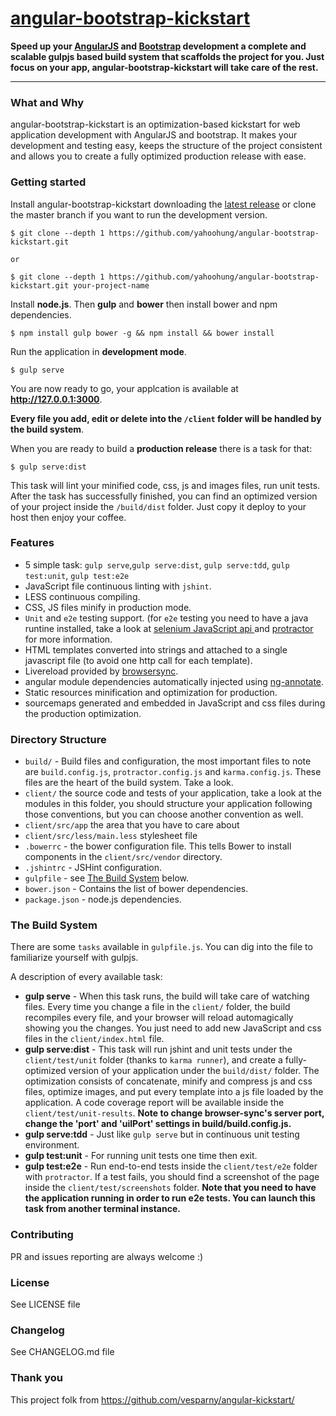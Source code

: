 # [angular-bootstrap-kickstart](https://github.com/yahoohung/angular-bootstrap-kickstart)

**Speed up your [AngularJS](http://angularjs.org) and [Bootstrap](http://getbootstrap.com) development a complete and scalable gulpjs based build system that scaffolds the project for you. Just focus on your app, angular-bootstrap-kickstart will take care of the rest.**
***

### What and Why

angular-bootstrap-kickstart is an optimization-based kickstart for web application development with AngularJS and bootstrap. It makes your development and testing easy, keeps the structure of the project consistent and allows you to create a fully optimized production release with ease.

### Getting started

Install angular-bootstrap-kickstart downloading the [latest release](https://github.com/yahoohung/angular-bootstrap-kickstart/releases) or clone the master branch if you want to run the development version.

    $ git clone --depth 1 https://github.com/yahoohung/angular-bootstrap-kickstart.git 
    
    or
    
    $ git clone --depth 1 https://github.com/yahoohung/angular-bootstrap-kickstart.git your-project-name

Install **node.js**. Then **gulp** and **bower** then install bower and npm dependencies.

    $ npm install gulp bower -g && npm install && bower install

Run the application in **development mode**.

    $ gulp serve

You are now ready to go, your applcation is available at **http://127.0.0.1:3000**.

**Every file you add, edit or delete into the `/client` folder will be handled by the build system**.


When you are ready to build a **production release** there is a task for that:

    $ gulp serve:dist

This task will lint your minified code, css, js and images files, run unit tests. After the task has successfully finished, you can find an optimized version of your project inside the  `/build/dist` folder. Just copy it deploy to your host then enjoy your coffee.

### Features

* 5 simple task: `gulp serve`,`gulp serve:dist`, `gulp serve:tdd`, `gulp test:unit`, `gulp test:e2e`
* JavaScript file continuous linting with `jshint`.
* LESS continuous compiling.
* CSS, JS files minify in production mode.
* `Unit` and `e2e` testing support. (for `e2e` testing you need to have a java runtine installed, take a look at [selenium JavaScript api ](http://selenium.googlecode.com/git/docs/api/javascript/index.html) and [protractor](https://github.com/angular/protractor) for more information.
* HTML templates converted into strings and attached to a single javascript file (to avoid one http call for each template).
* Livereload provided by [browsersync](http://www.browsersync.io/).
* angular module dependencies automatically injected using [ng-annotate](https://github.com/olov/ng-annotate).
* Static resources minification and optimization for production.
* sourcemaps generated and embedded in JavaScript and css files during the production optimization.

### Directory Structure

* `build/` - Build files and configuration, the most important files to note are `build.config.js`, `protractor.config.js` and `karma.config.js`. These files are the heart of the build system. Take a look.
* `client/` the source code and tests of your application, take a look at the modules in this folder, you should structure your application following those conventions, but you can choose another convention as well.
* `client/src/app` the area that you have to care about
* `client/src/less/main.less` stylesheet file
* `.bowerrc` - the bower configuration file. This tells Bower to install components in the `client/src/vendor` directory.
* `.jshintrc` - JSHint configuration.
* `gulpfile` - see [The Build System](#thebuildsystem) below.
* `bower.json` - Contains the list of bower dependencies.
* `package.json` - node.js dependencies.

### <a name="thebuildsystem"></a>The Build System

There are some `tasks` available in `gulpfile.js`. You can dig into the file to familiarize yourself with gulpjs.

A description of every available task:

* **gulp serve** - When this task runs, the build will take care of watching files. Every time you change a file in the `client/` folder, the build recompiles every file, and your browser will reload automagically showing you the changes.
You just need to add new JavaScript and css files in the `client/index.html` file.
* **gulp serve:dist** - This task will run jshint and unit tests under the `client/test/unit` folder (thanks to `karma runner`), and create a fully-optimized version of your application under the `build/dist/` folder. The optimization consists of concatenate, minify and compress js and css files, optimize images, and put every template into a js file loaded by the application.
A code coverage report will be available inside the `client/test/unit-results`.
**Note to change browser-sync's server port, change the 'port' and 'uiIPort' settings in build/build.config.js.**
* **gulp serve:tdd** - Just like `gulp serve` but in continuous unit testing environment.
* **gulp test:unit** - For running unit tests one time then exit.
* **gulp test:e2e** - Run end-to-end tests inside the `client/test/e2e` folder with `protractor`. If a test fails, you should find a screenshot of the page inside the `client/test/screenshots` folder.
**Note that you need to have the application running in order to run e2e tests. You can launch this task from another terminal instance.**

### Contributing

PR and issues reporting are always welcome :)

### License

See LICENSE file

### Changelog

See CHANGELOG.md file

### Thank you

This project folk from https://github.com/vesparny/angular-kickstart/